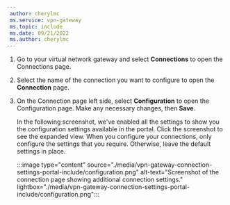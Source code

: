 ```yaml
---
 author: cherylmc
 ms.service: vpn-gateway
 ms.topic: include
 ms.date: 09/21/2022
 ms.author: cherylmc
---
```

1. Go to your virtual network gateway and select **Connections** to open the Connections page.
1. Select the name of the connection you want to configure to open the **Connection** page.
1. On the Connection page left side, select **Configuration** to open the Configuration page. Make any necessary changes, then **Save**.

   In the following screenshot, we've enabled all the settings to show you the configuration settings available in the portal. Click the screenshot to see the expanded view. When you configure your connections, only configure the settings that you require. Otherwise, leave the default settings in place.

   :::image type="content" source="./media/vpn-gateway-connection-settings-portal-include/configuration.png" alt-text="Screenshot of the connection page showing additional connection settings." lightbox="./media/vpn-gateway-connection-settings-portal-include/configuration.png":::
